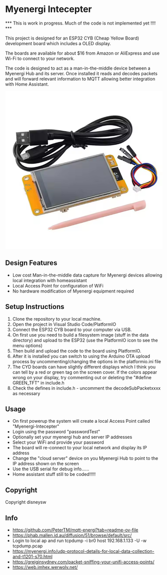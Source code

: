 # Myenergi Intecepter

*** This is work in progress. Much of the code is not implemented yet !!!! ***


This project is designed for an ESP32 CYB (Cheap Yellow Board) development board which includes a OLED display.

The boards are available for about $16 from Amazon or AliExpress and use Wi-Fi to connect to your network.

The code is designed to act as a man-in-the-middle device between a Myenergi Hub and its server. Once installed it reads and
decodes packets and will forward relevant information to MQTT allowing better integration with Home Assistant.

![ESP32 CYD Image](https://github.com/disneysw/myenergi-Interceptor/blob/main/images/esp32-cyb.jpg?raw=true)



## Design Features

- Low cost Man-in-the-middle data capture for Myenergi devices allowing local integration with homeassistant
- Local Access Point for configuration of WiFi
- No hardware modification of Myenergi equipment required


## Setup Instructions

1. Clone the repository to your local machine.
2. Open the project in Visual Studio Code/PlatformIO
3. Connect the ESP32 CYB board to your computer via USB.
4. On first use you need to build a filesystem image (stuff in the data directory) and upload to the ESP32 (use the PlatformIO icon to see the menu options)
5. Then build and upload the code to the board using PlatformIO.
6. After it is installed you can switch to using the Arduino OTA upload process by uncommenting/changing the options in the platformio.ini file
7. The CYD boards can have slightly different displays which I think you can tell by a red or green tag on the screen cover. If the colors appear wrong on your display, try commenting out or deleting the "#define GREEN_TFT" in include.h
8. Check the defines in include.h - uncomment the decodeSubPacketxxxx as necessary

## Usage

- On first powerup the system will create a local Access Point called "Myenergi-Intecepter"
- Login using the password "passwordTest"
- Optionally set your myenergi hub and server IP addresses
- Select your WiFi and provide your password
- The board will re-connect to your local network and display its IP address 
- Change the "cloud server" device on you Myenergi Hub to point to the IP address shown on the screen
- Use the USB serial for debug info......
- Home assistant stuff still to be coded!!!!!


## Copyright
Copyright disneysw

## Info

- https://github.com/PeterTM/mqtt-energi?tab=readme-ov-file
- https://phab.mallen.id.au/diffusion/51/browse/default/src/
- Login to local ap and run tcpdump -i br0 host 192.168.1.133 -U -w tcpdump.pcap
- https://myenergi.info/udp-protocol-details-for-local-data-collection-and-t1201-s70.html
- https://greiginsydney.com/packet-sniffing-your-unifi-access-points/
- https://web.imhex.werwolv.net/



